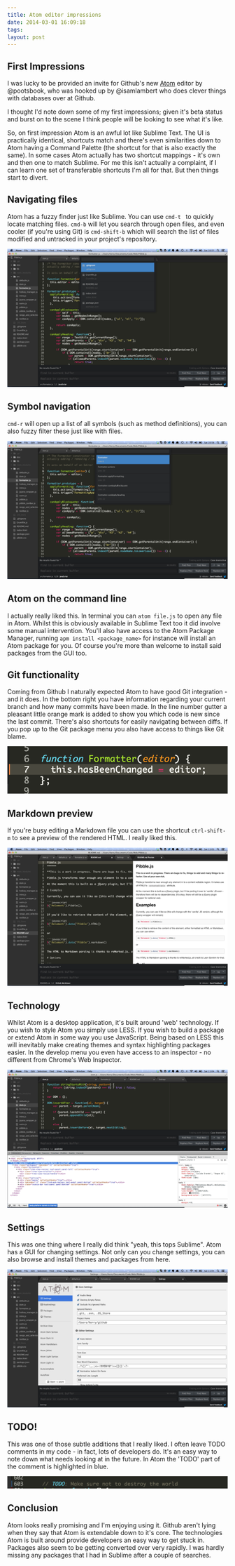 ```yaml
---
title: Atom editor impressions
date: 2014-03-01 16:09:18 
tags: 
layout: post
---
```

## First Impressions
I was lucky to be provided an invite for Github's new [Atom](http://atom.io) editor by @pootsbook, who was hooked up by @isamlambert who does clever things with databases over at Github. 

I thought I'd note down some of my first impressions; given it's beta status and burst on to the scene I think people will be looking to see what it's like. 

So, on first impression Atom is an awful lot like Sublime Text. The UI is practically identical, shortcuts match and there's even similarities down to Atom having a Command Palette (the shortcut for that is also exactly the same). In some cases Atom actually has two shortcut mappings - it's own and then one to match Sublime. For me this isn't actually a complaint, if I can learn one set of transferable shortcuts I'm all for that. But then things start to divert.

## Navigating files

Atom has a fuzzy finder just like Sublime. You can use `cmd-t ` to quickly locate matching files. `cmd-b` will let you search through open files, and even cooler (if you're using Git) is `cmd-shift-b` which will search the list of files modified and untracked in your project's repository. 

![Fuzzy Finder](/assets/images/2014/Mar/Screenshot_2014_03_01_10_57_43.png)

## Symbol navigation

`cmd-r` will open up a list of all symbols (such as method definitions), you can also fuzzy filter these just like with files. 

![Symbol Navigator](/assets/images/2014/Mar/Screenshot_2014_03_01_10_58_06.png)

## Atom on the command line

I actually really liked this. In terminal you can `atom file.js` to open any file in Atom. Whilst this is obviously available in Sublime Text too it did involve some manual intervention. You'll also have access to the Atom Package Manager, running `apm install <package_name>` for instance will install an Atom package for you. Of course you're more than welcome to install said packages from the GUI too.  

## Git functionality 

Coming from Github I naturally expected Atom to have good Git integration - and it does. In the bottom right you have information regarding your current branch and how many commits have been made. In the line number gutter a pleasant little orange mark is added to show you which code is new since the last commit. There's also shortcuts for easily navigating between diffs. If you pop up to the Git package menu you also have access to things like Git blame. 

![Git gutter markers](/assets/images/2014/Mar/Screenshot_2014_03_01_11_00_56.png)

## Markdown preview 

If you're busy editing a Markdown file you can use the shortcut `ctrl-shift-m` to see a preview of the rendered HTML. I really liked this. 

![Markdown preview](/assets/images/2014/Mar/Screenshot_2014_03_01_11_03_15.png)

## Technology 

Whilst Atom is a desktop application, it's built around 'web' technology. If you wish to style Atom you simply use LESS. If you wish to build a package or extend Atom in some way you use JavaScript. Being based on LESS this will inevitably make creating themes and syntax highlighting packages easier. In the develop menu you even have access to an inspector - no different from Chrome's Web Inspector.

![Dev Tools](/assets/images/2014/Mar/Screenshot_2014_03_01_11_04_40.png)

## Settings 

This was one thing where I really did think "yeah, this tops Sublime". Atom has a GUI for changing settings. Not only can you change settings, you can also browse and install themes and packages from here.

![Settings panel](/assets/images/2014/Mar/Screenshot_2014_03_01_11_05_12.png)

## TODO!

This was one of those subtle additions that I really liked. I often leave TODO comments in my code - in fact, lots of developers do. It's an easy way to note down what needs looking at in the future. In Atom the 'TODO' part of the comment is highlighted in blue.

![TODO comments](/assets/images/2014/Mar/Screenshot_2014_03_01_12_30_44.png)

## Conclusion

Atom looks really promising and I'm enjoying using it. Github aren't lying when they say that Atom is extendable down to it's core. The technologies Atom is built around provide developers an easy way to get stuck in. Packages also seem to be getting converted over very rapidly. I was hardly missing any packages that I had in Sublime after a couple of searches. 












